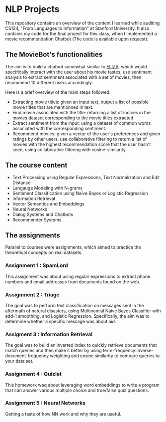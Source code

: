 # NLP Projects
This repository contains an overview of the content I learned while auditing CS124, "From Languages to Information" at Stanford University. It also contains my code for the final project for this class, when I implemented a movie recommendation Chatbot (The code is available upon request). 

## The MovieBot's functionalities 

The aim is to build a chatbot somewhat similar to [ELIZA](https://en.wikipedia.org/wiki/ELIZA), which would specifically interact with the user about his movie tastes, use sentiment analysis to extract sentiment associated with a set of movies, then recommend 10 different users accordingly. 

Here is a brief overview of the main steps followed: 
- Extracting movie titles: given an input text, output a list of possible movie titles that are mentionned in text. 
- Find movie associated with the title: returning a list of indices in the movies dataset corresponding to the movie titles extracted. 
- Extract sentiment from the input: using a dataset of common words associated with the corresponding sentiment. 
- Recommend movies: given a vector of the user's preferences and given ratings by other users, use collaborative filtering to return a list of movies with the highest recommendation score that the user hasn't seen, using collaborative filtering with cosine-similarity. 

## The course content

- Text Processing using Regular Expressions, Text Normalization and Edit Distance
- Langauge Modeling with N-grams
- Sentiment Classification using Naïve Bayes or Logistic Regression
- Information Retrieval 
- Vector Semantics and Embeddings 
- Neural Networks 
- Dialog Systems and Chatbots 
- Recommender Systems 

## The assignments 

Parallel to courses were assignments, which aimed to practice the theoretical concepts on real datasets. 

### Assignment 1 : SpamLord 
This assignment was about using regular expressions to extract phone numbers and email addresses from documents found on the web. 

### Assignment 2 : Triage 
The goal was to perform text classification on messages sent in the aftermath of natural disasters, using Multinomial Naive Bayes Classifier with add-1 smoothing, and Logistic Regression. Specifically, the aim was to determine whether a specific message was about aid. 

### Assigment 3 : Information Retrieval 
The goal was to build an inverted index to quickly retrieve documents that match queries and then make it better by using term-frequency inverse-document-frequency weighting and cosine similarity to compare queries to your data set. 

### Assignment 4 : Quizlet 
This homework waq about leveraging word embeddings to write a program that can answer various multiple choice and true/false quiz questions.

### Assignment 5 : Neural Networks 
Getting a taste of how NN work and why they are useful. 


 

 
